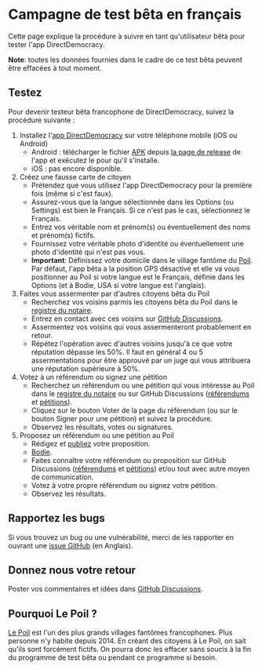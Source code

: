 # Campagne de test bêta en français

Cette page explique la procédure à suivre en tant qu'utilisateur bêta pour tester l'app DirectDemocracy.

**Note**: toutes les données fournies dans le cadre de ce test bêta peuvent être effacées à tout moment.

## Testez

Pour devenir testeur bêta francophone de DirectDemocracy, suivez la procédure suivante :

1. Installez l'[app DirectDemocracy](https://app.directdemocracy.vote) sur votre téléphone mobile (iOS ou Android)
   - Android : télécharger le fichier [APK](https://github.com/directdemocracy-vote/app/releases/download/2.0.54/directdemocracy-2.0.54.apk) depuis [la page de release](https://github.com/directdemocracy-vote/app/releases) de l'app et exécutez le pour qu'il s'installe.
   - iOS : pas encore disponible.
3. Créez une fausse carte de citoyen
   - Prétendez que vous utilisez l'app DirectDemocracy pour la première fois (même si c'est faux).
   - Assurez-vous que la langue sélectionnée dans les Options (ou Settings) est bien le Français. Si ce n'est pas le cas, sélectionnez le Français.
   - Entrez vos véritable nom et prénom(s) ou éventuellement des noms et prénom(s) fictifs.
   - Fournissez votre véritable photo d'identité ou éventuellement une photo d'identité qui n'est pas vous.
   - **Important**: Définissez votre domicile dans le village fantôme du [Poil](https://nominatim.openstreetmap.org/ui/details.html?osmtype=R&osmid=6834621&class=boundary). Par défaut, l'app bêta a la position GPS désactivé et elle va vous positionner au Poil si votre langue est le Français, définie dans les Options (et à Bodie, USA si votre langue est l'anglais).
4. Faites vous assermenter par d'autres citoyens bêta du Poil
   - Recherchez vos voisins parmis les citoyens bêta du Poil dans le [registre du notaire](https://notary.directdemocracy.vote?latitude=43.9371&longitude=6.2847).
   - Entrez en contact avec ces voisins sur [GitHub Discussions](https://github.com/directdemocracy-vote/www/discussions/categories/assermentations).
   - Assermentez vos voisins qui vous assermenteront probablement en retour.
   - Répétez l'opération avec d'autres voisins jusqu'à ce que votre réputation dépasse les 50%. Il faut en général 4 ou 5 assermentations pour être approuvé par un juge qui vous attribuera une réputation supérieure à 50%.
5. Votez à un référendum ou signez une pétition
   - Recherchez un référendum ou une pétition qui vous intéresse au Poil dans le [registre du notaire](https://notary.directdemocracy.vote?tab=proposals&latitude=43.9371&longitude=6.2847) ou sur GitHub Discussions ([référendums](https://github.com/directdemocracy-vote/www/discussions/categories/r%C3%A9f%C3%A9rendums-fran%C3%A7ais) et [pétitions](https://github.com/directdemocracy-vote/www/discussions/categories/p%C3%A9titions-fran%C3%A7ais)).
   - Cliquez sur le bouton Voter de la page du référendum (ou sur le bouton Signer pour une pétition) et suivez la procédure.
   - Observez les résultats, votes ou signatures.
6. Proposez un référendum ou une pétition au Poil
   - Rédigez et [publiez](https://judge.directdemocracy.vote/propose.html?latitude=43.9371&longitude=6.2847) votre proposition.
   - [Bodie](https://judge.directdemocracy.vote/propose.html?latitude=38.2115&longitude=-119.0126).
   - Faites connaître votre référendum ou proposition sur GitHub Discussions ([référendums](https://github.com/directdemocracy-vote/www/discussions/categories/r%C3%A9f%C3%A9rendums-fran%C3%A7ais) et [pétitions](https://github.com/directdemocracy-vote/www/discussions/categories/p%C3%A9titions-fran%C3%A7ais)) et/ou tout avec autre moyen de communication.
   - Votez à votre propre référendum ou signez votre pétition.
   - Observez les résultats.

## Rapportez les bugs

Si vous trouvez un bug ou une vulnérabilité, merci de les rapporter en ouvrant une [issue GitHub](https://github.com/directdemocracy-vote/www/issues/new) (en Anglais).

## Donnez nous votre retour

Poster vos commentaires et idées dans [GitHub Discussions](https://github.com/directdemocracy-vote/www/discussions/categories/discussions-sur-le-test-b%C3%AAta).

## Pourquoi Le Poil ?

[Le Poil](https://fr.wikipedia.org/wiki/Le_Poil) est l'un des plus grands villages fantômes francophones. Plus personne n'y habite depuis 2014. En créant des citoyens à Le Poil, on sait qu'ils sont forcément fictifs. On pourra donc les effacer sans soucis à la fin du programme de test bêta ou pendant ce programme si besoin.


